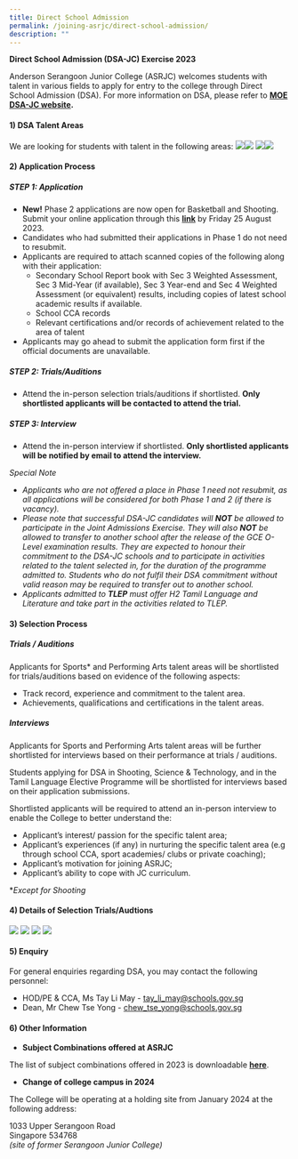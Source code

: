 ```yaml
---
title: Direct School Admission
permalink: /joining-asrjc/direct-school-admission/
description: ""
---
```

**Direct School Admission (DSA-JC) Exercise 2023** 

Anderson Serangoon Junior College (ASRJC) welcomes students with talent in various fields to apply for entry to the college through Direct School Admission (DSA). For more information on DSA, please refer to&nbsp;**[MOE DSA-JC website](https://www.moe.gov.sg/post-secondary/admissions/dsa).**

#### **1) DSA Talent Areas**

We are looking for students with talent in the following areas:
![](/images/Images%20for%20DSA%20Talent%20Areas/dsa%20sports.png)![](/images/Images%20for%20DSA%20Talent%20Areas/dsa%20performing%20arts1.png)
![](/images/Images%20for%20DSA%20Talent%20Areas/dsa%20stem.png)![](/images/Images%20for%20DSA%20Talent%20Areas/tlepdsa.png)



#### **2)**&nbsp;**Application Process**

##### **STEP 1: Application**
* **New!** Phase 2 applications are now open for Basketball and Shooting. Submit your online application through this **[link](https://portal.asrjc.edu.sg/0/dsa.html)** by Friday 25 August 2023.
* Candidates who had submitted their applications in Phase 1 do not need to resubmit.
* Applicants are required to attach scanned copies of the following along with their application:
  * Secondary School Report book with Sec 3 Weighted Assessment, Sec 3 Mid-Year (if available), Sec 3 Year-end and Sec 4 Weighted Assessment (or equivalent) results, including copies of latest school academic results if available. 
  * School CCA records
  * Relevant certifications and/or records of achievement related to the area of talent
* Applicants may go ahead to submit the application form first if the official documents are unavailable.

##### **STEP 2: Trials/Auditions**
* Attend the in-person selection trials/auditions if shortlisted. **Only shortlisted applicants will be contacted to attend the trial.**

##### **STEP 3: Interview**
* Attend the in-person interview if shortlisted. **Only shortlisted applicants will be notified by email to attend the interview.**

*Special Note*
* *Applicants who are not offered a place in Phase 1 need not resubmit, as all applications will be considered for both Phase 1 and 2 (if there is vacancy).*
* *Please note that successful DSA-JC candidates will **NOT** be allowed to participate in the Joint Admissions Exercise. They will also **NOT** be allowed to transfer to another school after the release of the GCE O-Level examination results. They are expected to honour their commitment to the DSA-JC schools and to participate in activities related to the talent selected in, for the duration of the programme admitted to. Students who do not fulfil their DSA commitment without valid reason may be required to transfer out to another school.*
* *Applicants admitted to **TLEP** must offer H2 Tamil Language and Literature and take part in the activities related to TLEP.*


#### **3)**&nbsp;**Selection Process**

##### **Trials / Auditions**

Applicants for Sports* and Performing Arts talent areas will be shortlisted for trials/auditions based on evidence of the following aspects:

*   Track record, experience and commitment to the talent area.
*   Achievements, qualifications and certifications in the talent areas.

##### **Interviews**

Applicants for Sports and Performing Arts talent areas will be further shortlisted for interviews based on their performance at trials / auditions.

Students applying for DSA in Shooting, Science & Technology, and in the Tamil Language Elective Programme will be shortlisted for interviews based on their application submissions.

Shortlisted applicants will be required to attend an in-person interview to enable the College to better understand the:
*   Applicant’s interest/ passion for the specific talent area;
*   Applicant’s experiences (if any) in nurturing the specific talent area (e.g through school CCA, sport academies/ clubs or private coaching);
*   Applicant’s motivation for joining ASRJC;
*   Applicant’s ability to cope with JC curriculum.


**Except for Shooting*

#### **4) Details of Selection Trials/Audtions**

![](/images/Images%20for%20DSA%20Talent%20Areas/dsasngschedule1.png)
![](/images/Images%20for%20DSA%20Talent%20Areas/dsapaschedule.png)
![](/images/Images%20for%20DSA%20Talent%20Areas/dsastemschedule.png)
![](/images/Images%20for%20DSA%20Talent%20Areas/dsatlepscheudle.png)


#### **5) Enquiry**

For general enquiries regarding DSA, you may contact the following personnel:

*   HOD/PE &amp; CCA, Ms Tay Li May -&nbsp;[tay\_li\_may@schools.gov.sg](mailto:tay_li_may@schools.gov.sg)
*   Dean, Mr Chew Tse Yong -&nbsp;[chew\_tse\_yong@schools.gov.sg](mailto:chew_tse_yong@schools.gov.sg)


#### **6) Other Information**


*   **Subject Combinations offered at ASRJC**

The list of subject combinations offered in 2023 is downloadable&nbsp;**[here](/files/asrjc-subject-combination-list-2023.pdf)**.

*   **Change of college campus in 2024**

The College will be operating at a holding site from January 2024 at the following address:

1033 Upper Serangoon Road  
Singapore 534768  
_(site of former Serangoon Junior College)_
